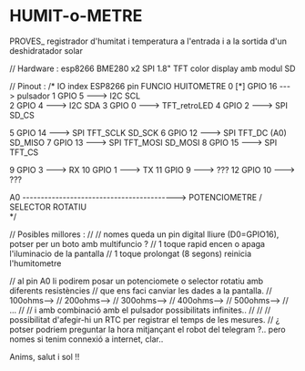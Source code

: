 # HUMIT-o-METRE
PROVES_ registrador d'humitat i temperatura a l'entrada i a la sortida d'un deshidratador solar

// Hardware :
esp8266 
BME280  x2
SPI 1.8" TFT color display    amb   modul SD

// Pinout :
/*
IO index     ESP8266 pin                    FUNCIO HUITOMETRE
  0 [*]       GPIO   16   --->   pulsador
  1           GPIO    5   --->   I2C                      SCL  
  2           GPIO    4   --->   I2C                      SDA 
  3           GPIO    0   --->           TFT_retroLED
  4           GPIO    2   --->   SPI                                SD_CS  

  5           GPIO  14   --->   SPI      TFT_SCLK                   SD_SCK
  6           GPIO  12   --->   SPI      TFT_DC   (A0)              SD_MISO
  7           GPIO  13   --->   SPI      TFT_MOSI                   SD_MOSI
  8           GPIO  15   --->   SPI      TFT_CS                 

  9          GPIO    3   --->   RX
 10          GPIO    1   --->   TX
 11          GPIO    9   --->   ???
 12          GPIO  10   --->   ???

A0  ------------------------------------------>  POTENCIOMETRE / SELECTOR ROTATIU                            
*/

// Posibles millores :
//
//  nomes queda un pin digital lliure (D0=GPIO16), potser per un boto amb multifuncio ?
//    1 toque rapid encen o apaga l'iluminacio de la pantalla
//    1 toque prolongat (8 segons) reinicia l'humitometre

//  al pin A0 li podirem posar un potenciomete o selector rotatiu amb diferents resistències
//  que ens faci canviar les dades a la pantalla.
//  100ohms-->
//  200ohms-->
//  300ohms-->
//  400ohms-->
//  500ohms-->
//  ...
//
//  i amb combinació amb el pulsador possibilitats infinites..
//
//
// possibilitat d'afegir-hi un RTC per registrar el temps de les mesures.
// ¿ potser podriem preguntar la hora mitjançant el robot del telegram ?.. pero nomes si tenim connexió a internet, clar..

Anims, salut i sol !!
